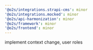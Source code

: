 ```yaml
---
'@o2s/integrations.strapi-cms': minor
'@o2s/integrations.mocked': minor
'@o2s/api-harmonization': minor
'@o2s/framework': minor
'@o2s/frontend': minor
---
```


implement context change, user roles
